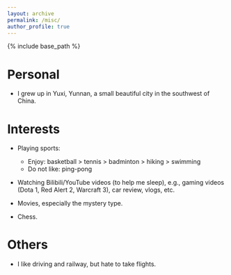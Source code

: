 ```yaml
---
layout: archive
permalink: /misc/
author_profile: true
---
```


{% include base_path %}
<link rel="shortcut icon" href="/images/favicon.ico">


Personal
======
* I grew up in Yuxi, Yunnan, a small beautiful city in the southwest of China.

Interests
======
* Playing sports:
  * Enjoy: basketball > tennis > badminton > hiking > swimming
  * Do not like: ping-pong

* Watching Bilibili/YouTube videos (to help me sleep), e.g., gaming videos (Dota 1, Red Alert 2, Warcraft 3), car review, vlogs, etc.

* Movies, especially the mystery type.

* Chess.

Others
======
* I like driving and railway, but hate to take flights.
